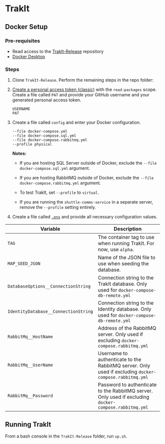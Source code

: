 # TrakIt

## Docker Setup

### Pre-requisites

- Read access to the [TrakIt-Release](https://github.com/palletshuttle/TrakIt-Release) repository
- [Docker Desktop](https://www.docker.com/products/docker-desktop/)

### Steps

1. Clone `TrakIt-Release`. Perform the remaining steps in the repo folder:

1. [Create a personal access token (classic)](https://docs.github.com/en/authentication/keeping-your-account-and-data-secure/managing-your-personal-access-tokens#creating-a-personal-access-token-classic) with the `read:packages` scope. Create a file called `PAT` and provide your GitHub username and your generated personal access token.

   ```
   USERNAME
   PAT
   ```

1. Create a file called `config` and enter your Docker configuration.

   ```
   --file docker-compose.yml
   --file docker-compose.sql.yml
   --file docker-compose.rabbitmq.yml
   --profile physical
   ```

   **Notes:**

   - If you are hosting SQL Server outside of Docker, exclude the `--file docker-compose.sql.yml` argument.

   - If you are hosting RabbitMQ outside of Docker, exclude the `--file docker-compose.rabbitmq.yml` argument.

   - To test TrakIt, set `--profile` to `virtual`.

   - If you are running the `shuttle-comms-service` in a separate server, remove the `--profile` setting entirely.

1. Create a file called [`.env`](https://docs.docker.com/compose/environment-variables/set-environment-variables/#substitute-with-an-env-file) and provide all necessary configuration values.

| Variable                             | Description                                                                                                  |
| ------------------------------------ |--------------------------------------------------------------------------------------------------------------|
| `TAG`                                | The container tag to use when running TrakIt. For now, use `alpha`.                                          |
| `MAP_SEED_JSON`                      | Name of the JSON file to use when seeding the database.                                                      |
| `DatabaseOptions__ConnectionString`  | Connection string to the TrakIt database. Only used for `docker-compose-db-remote.yml`                       |
| `IdentityDatabase__ConnectionString` | Connection string to the Identity database. Only used for `docker-compose-db-remote.yml`                     |
| `RabbitMq__HostName`                 | Address of the RabbitMQ server. Only used if excluding `docker-compose.rabbitmq.yml`                         |
| `RabbitMq__UserName`                 | Username to authenticate to the RabbitMQ server. Only used if excluding `docker-compose.rabbitmq.yml`        |
| `RabbitMq__Password`                 | Password to authenticate to the RabbitMQ server. Only used if excluding `docker-compose.rabbitmq.yml` |

## Running TrakIt

From a bash console in the `TrakIt-Release` folder, run `up.sh`.

